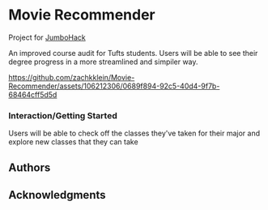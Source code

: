 # Movie Recommender
 <!-- [![License](https://img.shields.io/badge/license-MIT-blue)](./LICENSE) -->

Project for [JumboHack](https://jumbohack.org/)

An improved course audit for Tufts students. Users will be able to see their degree progress in a more streamlined and simpiler way.

https://github.com/zachkklein/Movie-Recommender/assets/106212306/0689f894-92c5-40d4-9f7b-68464cff5d5d


### Interaction/Getting Started
Users will be able to check off the classes they've taken for their major and explore new classes that they can take

## Authors






<!-- ## License

This project is licensed under the MIT License - see the LICENSE file for details -->

## Acknowledgments
